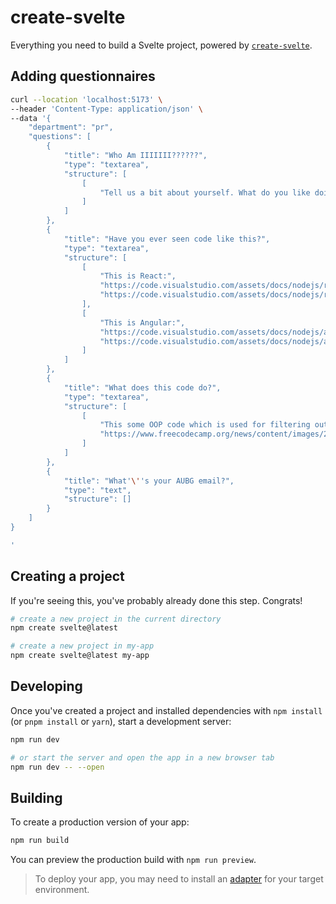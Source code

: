# create-svelte

Everything you need to build a Svelte project, powered by [`create-svelte`](https://github.com/sveltejs/kit/tree/master/packages/create-svelte).

## Adding questionnaires
```bash
curl --location 'localhost:5173' \
--header 'Content-Type: application/json' \
--data '{
    "department": "pr",
    "questions": [
        {
            "title": "Who Am IIIIIII??????",
            "type": "textarea",
            "structure": [
                [
                    "Tell us a bit about yourself. What do you like doing in your free time? How did you get into programming?"
                ]
            ]
        },
        {
            "title": "Have you ever seen code like this?",
            "type": "textarea",
            "structure": [
                [
                    "This is React:",
                    "https://code.visualstudio.com/assets/docs/nodejs/reactjs/intellisense.png",
                    "https://code.visualstudio.com/assets/docs/nodejs/reactjs/bracket-matching.png"
                ],
                [
                    "This is Angular:",
                    "https://code.visualstudio.com/assets/docs/nodejs/angular/breakpoint.png",
                    "https://code.visualstudio.com/assets/docs/nodejs/angular/suggestions.png"
                ]
            ]
        },
        {
            "title": "What does this code do?",
            "type": "textarea",
            "structure": [
                [
                    "This some OOP code which is used for filtering out new developers:",
                    "https://www.freecodecamp.org/news/content/images/2020/02/2-1.png"
                ]
            ]
        },
        {
            "title": "What'\''s your AUBG email?",
            "type": "text",
            "structure": []
        }
    ]
}

'
```

## Creating a project

If you're seeing this, you've probably already done this step. Congrats!

```bash
# create a new project in the current directory
npm create svelte@latest

# create a new project in my-app
npm create svelte@latest my-app
```

## Developing

Once you've created a project and installed dependencies with `npm install` (or `pnpm install` or `yarn`), start a development server:

```bash
npm run dev

# or start the server and open the app in a new browser tab
npm run dev -- --open
```

## Building

To create a production version of your app:

```bash
npm run build
```

You can preview the production build with `npm run preview`.

> To deploy your app, you may need to install an [adapter](https://kit.svelte.dev/docs/adapters) for your target environment.
